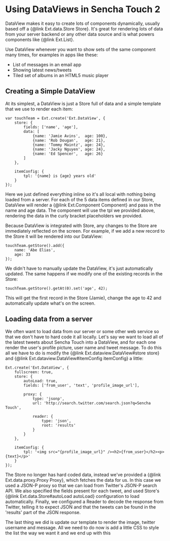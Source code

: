 # Using DataViews in Sencha Touch 2

DataView makes it easy to create lots of components dynamically, usually based off a {@link Ext.data.Store Store}.
It's great for rendering lots of data from your server backend or any other data source and is what powers
components like {@link Ext.List}.

Use DataView whenever you want to show sets of the same component many times, for examples in apps like these:

* List of messages in an email app
* Showing latest news/tweets
* Tiled set of albums in an HTML5 music player

## Creating a Simple DataView

At its simplest, a DataView is just a Store full of data and a simple template that we use to render each item:

    var touchTeam = Ext.create('Ext.DataView', {
        store: {
            fields: ['name', 'age'],
            data: [
                {name: 'Jamie Avins',  age: 100},
                {name: 'Rob Dougan',   age: 21},
                {name: 'Tommy Maintz', age: 24},
                {name: 'Jacky Nguyen', age: 24},
                {name: 'Ed Spencer',   age: 26}
            ]
        },

        itemConfig: {
            tpl: '{name} is {age} years old'
        }
    });

Here we just defined everything inline so it's all local with nothing being loaded from a server. For each of the 5
data items defined in our Store, DataView will render a {@link Ext.Component Component} and pass in the name and age
data. The component will use the tpl we provided above, rendering the data in the curly bracket placeholders we
provided.

Because DataView is integrated with Store, any changes to the Store are immediately reflected on the screen. For
example, if we add a new record to the Store it will be rendered into our DataView:

    touchTeam.getStore().add({
        name: 'Abe Elias',
        age: 33
    });

We didn't have to manually update the DataView, it's just automatically updated. The same happens if we modify one
of the existing records in the Store:

    touchTeam.getStore().getAt(0).set('age', 42);

This will get the first record in the Store (Jamie), change the age to 42 and automatically update what's on the
screen.

## Loading data from a server

We often want to load data from our server or some other web service so that we don't have to hard code it all
locally. Let's say we want to load all of the latest tweets about Sencha Touch into a DataView, and for each one
render the user's profile picture, user name and tweet message. To do this all we have to do is modify the
{@link Ext.dataview.DataView#store store} and {@link Ext.dataview.DataView#itemConfig itemConfig} a little:

    Ext.create('Ext.DataView', {
        fullscreen: true,
        store: {
            autoLoad: true,
            fields: ['from_user', 'text', 'profile_image_url'],

            proxy: {
                type: 'jsonp',
                url: 'http://search.twitter.com/search.json?q=Sencha Touch',

                reader: {
                    type: 'json',
                    root: 'results'
                }
            }
        },

        itemConfig: {
            tpl: '<img src="{profile_image_url}" /><h2>{from_user}</h2><p>{text}</p>'
        }
    });

The Store no longer has hard coded data, instead we've provided a {@link Ext.data.proxy.Proxy Proxy}, which fetches
the data for us. In this case we used a JSON-P proxy so that we can load from Twitter's JSON-P search API. We also
specified the fields present for each tweet, and used Store's {@link Ext.data.Store#autoLoad autoLoad} configuration
to load automatically. Finally, we configured a Reader to decode the response from Twitter, telling it to expect
JSON and that the tweets can be found in the 'results' part of the JSON response.

The last thing we did is update our template to render the image, twitter username and message. All we need to do
now is add a little CSS to style the list the way we want it and we end up with this
